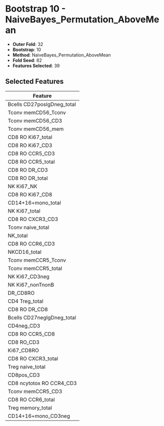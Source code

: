 # Bootstrap 10 - NaiveBayes_Permutation_AboveMean

- **Outer Fold**: 32
- **Bootstrap**: 10
- **Method**: NaiveBayes_Permutation_AboveMean
- **Fold Seed**: 82
- **Features Selected**: 39

## Selected Features

| Feature |
|---------|
| Bcells CD27posIgDneg_total |
| Tconv memCD56_Tconv |
| Tconv memCD56_CD3 |
| Tconv memCD56_mem |
| CD8 RO Ki67_total |
| CD8  RO Ki67_CD3 |
| CD8 RO CCR5_CD3 |
| CD8 RO CCR5_total |
| CD8 RO DR_CD3 |
| CD8 RO DR_total |
| NK Ki67_NK |
| CD8 RO Ki67_CD8 |
| CD14+16+mono_total |
| NK Ki67_total |
| CD8 RO CXCR3_CD3 |
| Tconv naive_total |
| NK_total |
| CD8 RO CCR6_CD3 |
| NKCD16_total |
| Tconv memCCR5_Tconv |
| Tconv memCCR5_total |
| NK Ki67_CD3neg |
| NK Ki67_nonTnonB |
| DR_CD8RO |
| CD4 Treg_total |
| CD8 RO DR_CD8 |
| Bcells CD27negIgDneg_total |
| CD4neg_CD3 |
| CD8 RO CCR5_CD8 |
| CD8 RO_CD3 |
| Ki67_CD8RO |
| CD8 RO CXCR3_total |
| Treg naive_total |
| CD8pos_CD3 |
| CD8 ncytotox RO CCR4_CD3 |
| Tconv memCCR5_CD3 |
| CD8 RO CCR6_total |
| Treg memory_total |
| CD14+16+mono_CD3neg |

